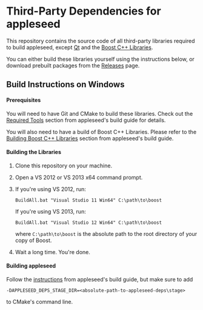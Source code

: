 Third-Party Dependencies for appleseed
======================================

This repository contains the source code of all third-party libraries required to build appleseed, except [Qt](http://qt-project.org/) and the [Boost C++ Libraries](http://www.boost.org/).

You can either build these libraries yourself using the instructions below, or download prebuilt packages from the [Releases](https://github.com/appleseedhq/appleseed-deps/releases) page.

## Build Instructions on Windows

#### Prerequisites

You will need to have Git and CMake to build these libraries. Check out the [Required Tools](https://github.com/appleseedhq/appleseed/wiki/Building-appleseed#required-tools) section from appleseed's build guide for details.

You will also need to have a build of Boost C++ Libraries. Please refer to the [Building Boost C++ Libraries](https://github.com/appleseedhq/appleseed/wiki/Building-appleseed-on-Windows#building-boost-c-libraries-1470-or-later) section from appleseed's build guide.

#### Building the Libraries

1. Clone this repository on your machine.
2. Open a VS 2012 or VS 2013 x64 command prompt.
3. If you're using VS 2012, run:
   ~~~
   BuildAll.bat "Visual Studio 11 Win64" C:\path\to\boost
   ~~~
   If you're using VS 2013, run:
   ~~~
   BuildAll.bat "Visual Studio 12 Win64" C:\path\to\boost
   ~~~
   where `C:\path\to\boost` is the absolute path to the root directory of your copy of Boost.
   
4. Wait a long time. You're done.

#### Building appleseed

Follow the [instructions](https://github.com/appleseedhq/appleseed/wiki/Building-appleseed-on-Windows#building-appleseed) from appleseed's build guide, but make sure to add
```
-DAPPLESEED_DEPS_STAGE_DIR=<absolute-path-to-appleseed-deps\stage>
```
to CMake's command line.
